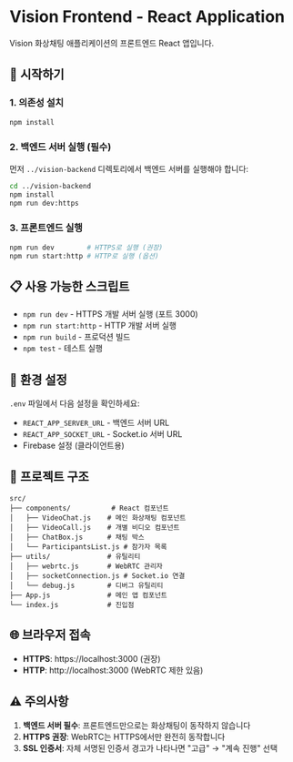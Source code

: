 # Vision Frontend - React Application

Vision 화상채팅 애플리케이션의 프론트엔드 React 앱입니다.

## 🚀 시작하기

### 1. 의존성 설치
```bash
npm install
```

### 2. 백엔드 서버 실행 (필수)
먼저 `../vision-backend` 디렉토리에서 백엔드 서버를 실행해야 합니다:
```bash
cd ../vision-backend
npm install
npm run dev:https
```

### 3. 프론트엔드 실행
```bash
npm run dev        # HTTPS로 실행 (권장)
npm run start:http # HTTP로 실행 (옵션)
```

## 📋 사용 가능한 스크립트

- `npm run dev` - HTTPS 개발 서버 실행 (포트 3000)
- `npm run start:http` - HTTP 개발 서버 실행
- `npm run build` - 프로덕션 빌드
- `npm test` - 테스트 실행

## 🔧 환경 설정

`.env` 파일에서 다음 설정을 확인하세요:
- `REACT_APP_SERVER_URL` - 백엔드 서버 URL
- `REACT_APP_SOCKET_URL` - Socket.io 서버 URL
- Firebase 설정 (클라이언트용)

## 📁 프로젝트 구조

```
src/
├── components/          # React 컴포넌트
│   ├── VideoChat.js    # 메인 화상채팅 컴포넌트
│   ├── VideoCall.js    # 개별 비디오 컴포넌트
│   ├── ChatBox.js      # 채팅 박스
│   └── ParticipantsList.js # 참가자 목록
├── utils/              # 유틸리티
│   ├── webrtc.js       # WebRTC 관리자
│   ├── socketConnection.js # Socket.io 연결
│   └── debug.js        # 디버그 유틸리티
├── App.js              # 메인 앱 컴포넌트
└── index.js            # 진입점
```

## 🌐 브라우저 접속

- **HTTPS**: https://localhost:3000 (권장)
- **HTTP**: http://localhost:3000 (WebRTC 제한 있음)

## ⚠️ 주의사항

1. **백엔드 서버 필수**: 프론트엔드만으로는 화상채팅이 동작하지 않습니다
2. **HTTPS 권장**: WebRTC는 HTTPS에서만 완전히 동작합니다
3. **SSL 인증서**: 자체 서명된 인증서 경고가 나타나면 "고급" → "계속 진행" 선택